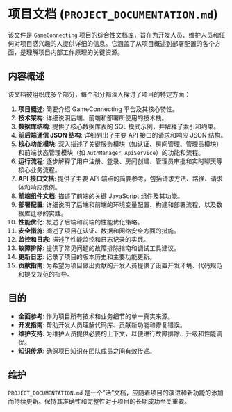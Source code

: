 # 项目文档 (`PROJECT_DOCUMENTATION.md`)

该文件是 `GameConnecting` 项目的综合性文档库，旨在为开发人员、维护人员和任何对项目感兴趣的人提供详细的信息。它涵盖了从项目概述到部署配置的各个方面，是理解项目内部工作原理的关键资源。

## 内容概述

该文档被组织成多个部分，每个部分都深入探讨了项目的特定方面：

1.  **项目概述**: 简要介绍 GameConnecting 平台及其核心特性。
2.  **技术架构**: 详细说明后端、前端和部署所使用的技术栈。
3.  **数据库结构**: 提供了核心数据库表的 SQL 模式示例，并解释了索引和约束。
4.  **前后端通信 JSON 结构**: 详细列出了主要 API 接口的请求和响应 JSON 结构。
5.  **核心功能模块**: 深入描述了关键服务模块（如认证、房间管理、管理员模块）和前端状态管理模块（如 `AuthManager`, `ApiService`）的功能和流程。
6.  **运行流程**: 逐步解释了用户注册、登录、房间创建、管理员审批和实时聊天等核心业务流程。
7.  **API 接口文档**: 提供了主要 API 端点的简要参考，包括请求方法、路径、请求体和响应示例。
8.  **前端组件文档**: 描述了前端的关键 JavaScript 组件及其功能。
9.  **部署配置**: 详细说明了后端和前端的环境变量配置、构建和部署流程，以及数据库迁移的实践。
10. **性能优化**: 概述了后端和前端的性能优化策略。
11. **安全措施**: 阐述了项目在认证、数据和网络安全方面的措施。
12. **监控和日志**: 描述了性能监控和日志记录的实践。
13. **故障排除**: 提供了常见问题的故障排除指南和调试工具建议。
14. **更新日志**: 记录了项目的版本历史和主要功能更新。
15. **贡献指南**: 为希望为项目做出贡献的开发人员提供了设置开发环境、代码规范和提交规范的指导。

## 目的

-   **全面参考**: 作为项目所有技术和业务细节的单一真实来源。
-   **开发指南**: 帮助开发人员理解代码库、贡献新功能和修复错误。
-   **维护支持**: 为维护人员提供必要的上下文，以便进行故障排除、升级和性能调优。
-   **知识传承**: 确保项目知识在团队成员之间有效传递。

## 维护

`PROJECT_DOCUMENTATION.md` 是一个“活”文档，应随着项目的演进和新功能的添加而持续更新。保持其准确性和完整性对于项目的长期成功至关重要。
